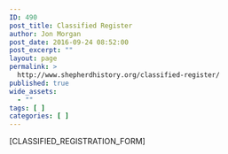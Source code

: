 ```yaml
---
ID: 490
post_title: Classified Register
author: Jon Morgan
post_date: 2016-09-24 08:52:00
post_excerpt: ""
layout: page
permalink: >
  http://www.shepherdhistory.org/classified-register/
published: true
wide_assets:
  - ""
tags: [ ]
categories: [ ]
---
```

[CLASSIFIED_REGISTRATION_FORM]